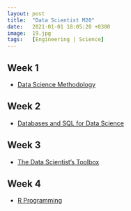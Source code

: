 ```yaml
---
layout: post
title:  "Data Scientist M20"
date:   2021-01-01 18:05:20 +0300
image:  19.jpg
tags:   [Engineering | Science]
---
```

## Week 1
- [Data Science Methodology](https://www.coursera.org/learn/data-science-methodology)

## Week 2
- [Databases and SQL for Data Science](https://www.coursera.org/learn/sql-data-science)

## Week 3
- [The Data Scientist’s Toolbox](https://www.coursera.org/learn/data-scientists-tools?specialization=data-science-foundations-r)

## Week 4
- [R Programming](https://www.coursera.org/learn/r-programming?specialization=data-science-foundations-r)


[jekyll-docs]: https://jekyllrb.com/docs/home
[jekyll-gh]:   https://github.com/jekyll/jekyll
[jekyll-talk]: https://talk.jekyllrb.com/
